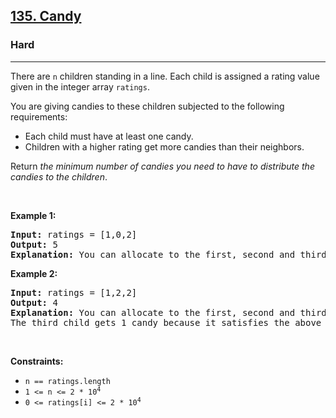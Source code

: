 <h2><a href="https://leetcode.com/problems/candy/">135. Candy</a></h2><h3>Hard</h3><hr><div style="user-select: auto;"><p style="user-select: auto;">There are <code style="user-select: auto;">n</code> children standing in a line. Each child is assigned a rating value given in the integer array <code style="user-select: auto;">ratings</code>.</p>

<p style="user-select: auto;">You are giving candies to these children subjected to the following requirements:</p>

<ul style="user-select: auto;">
	<li style="user-select: auto;">Each child must have at least one candy.</li>
	<li style="user-select: auto;">Children with a higher rating get more candies than their neighbors.</li>
</ul>

<p style="user-select: auto;">Return <em style="user-select: auto;">the minimum number of candies you need to have to distribute the candies to the children</em>.</p>

<p style="user-select: auto;">&nbsp;</p>
<p style="user-select: auto;"><strong class="example" style="user-select: auto;">Example 1:</strong></p>

<pre style="user-select: auto;"><strong style="user-select: auto;">Input:</strong> ratings = [1,0,2]
<strong style="user-select: auto;">Output:</strong> 5
<strong style="user-select: auto;">Explanation:</strong> You can allocate to the first, second and third child with 2, 1, 2 candies respectively.
</pre>

<p style="user-select: auto;"><strong class="example" style="user-select: auto;">Example 2:</strong></p>

<pre style="user-select: auto;"><strong style="user-select: auto;">Input:</strong> ratings = [1,2,2]
<strong style="user-select: auto;">Output:</strong> 4
<strong style="user-select: auto;">Explanation:</strong> You can allocate to the first, second and third child with 1, 2, 1 candies respectively.
The third child gets 1 candy because it satisfies the above two conditions.
</pre>

<p style="user-select: auto;">&nbsp;</p>
<p style="user-select: auto;"><strong style="user-select: auto;">Constraints:</strong></p>

<ul style="user-select: auto;">
	<li style="user-select: auto;"><code style="user-select: auto;">n == ratings.length</code></li>
	<li style="user-select: auto;"><code style="user-select: auto;">1 &lt;= n &lt;= 2 * 10<sup style="user-select: auto;">4</sup></code></li>
	<li style="user-select: auto;"><code style="user-select: auto;">0 &lt;= ratings[i] &lt;= 2 * 10<sup style="user-select: auto;">4</sup></code></li>
</ul>
</div>